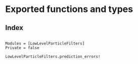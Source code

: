 # Exported functions and types
## Index

```@index
```
```@autodocs
Modules = [LowLevelParticleFilters]
Private = false
```
```@docs
LowLevelParticleFilters.prediction_errors!
```